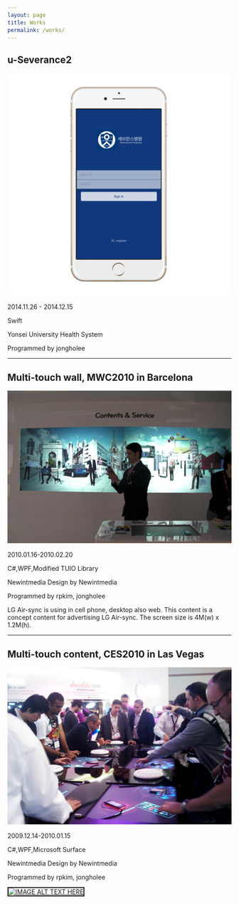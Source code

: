 ```yaml
---
layout: page
title: Works
permalink: /works/
---
```



## u-Severance2
<img src="https://raw.githubusercontent.com/JonghoL/jonghol.github.io/master/assets/uSeverance2.png " width="500" height="500">



2014.11.26 - 2014.12.15

Swift

Yonsei University Health System

Programmed by  jongholee

___
## Multi-touch wall, MWC2010 in Barcelona
![mwc2010-2](https://raw.githubusercontent.com/JonghoL/jonghol.github.io/master/assets/mwc2010_2.png)


2010.01.16-2010.02.20

C#,WPF,Modified TUIO Library

Newintmedia
Design by Newintmedia

Programmed by rpkim, jongholee

LG Air-sync is using in cell phone, desktop also web. 
This content is a concept content for advertising LG Air-sync. 
The screen size is 4M(w) x 1.2M(h).

___



## Multi-touch content, CES2010 in Las Vegas 
![ces2010](https://raw.githubusercontent.com/JonghoL/jonghol.github.io/master/assets/ces2010.png)

2009.12.14-2010.01.15 

C#,WPF,Microsoft Surface 

Newintmedia Design by Newintmedia

Programmed by rpkim, jongholee 

<a href="http://www.youtube.com/watch?feature=player_embedded&v=Cns4OCZts8I" target="_blank">
<img src="http://img.youtube.com/vi/Cns4OCZts8I/0.jpg" 
alt="IMAGE ALT TEXT HERE" width="240" height="180" border="2" />
</a>